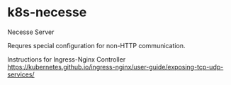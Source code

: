 # k8s-necesse
Necesse Server

Requres special configuration for non-HTTP communication.

Instructions for Ingress-Nginx Controller
https://kubernetes.github.io/ingress-nginx/user-guide/exposing-tcp-udp-services/
